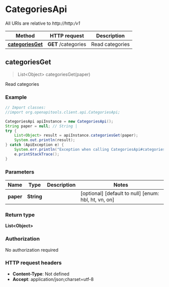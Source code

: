 # CategoriesApi

All URIs are relative to *http://http:/v1*

Method | HTTP request | Description
------------- | ------------- | -------------
[**categoriesGet**](CategoriesApi.md#categoriesGet) | **GET** /categories | Read categories



## categoriesGet

> List&lt;Object&gt; categoriesGet(paper)

Read categories

### Example

```java
// Import classes:
//import org.openapitools.client.api.CategoriesApi;

CategoriesApi apiInstance = new CategoriesApi();
String paper = null; // String | 
try {
    List<Object> result = apiInstance.categoriesGet(paper);
    System.out.println(result);
} catch (ApiException e) {
    System.err.println("Exception when calling CategoriesApi#categoriesGet");
    e.printStackTrace();
}
```

### Parameters


Name | Type | Description  | Notes
------------- | ------------- | ------------- | -------------
 **paper** | **String**|  | [optional] [default to null] [enum: hbl, ht, vn, on]

### Return type

**List&lt;Object&gt;**

### Authorization

No authorization required

### HTTP request headers

- **Content-Type**: Not defined
- **Accept**: application/json;charset=utf-8

